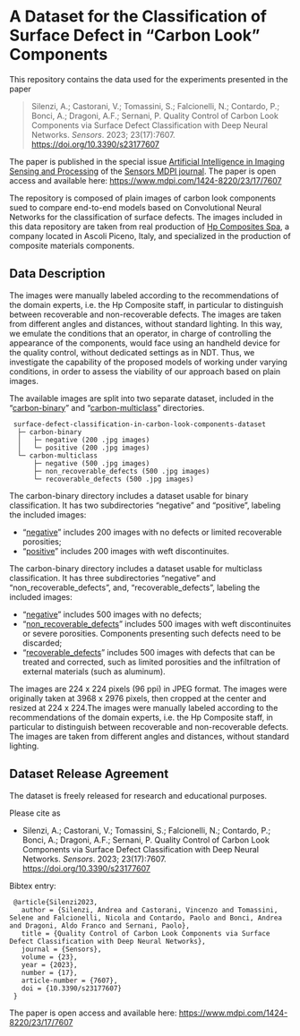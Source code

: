 # A Dataset for the Classification of Surface Defect in “Carbon Look” Components

This repository contains the data used for the experiments presented in the paper

>Silenzi, A.; Castorani, V.; Tomassini, S.; Falcionelli, N.; Contardo, P.; Bonci, A.; Dragoni, A.F.; Sernani, P. Quality Control of Carbon Look Components via Surface Defect Classification with Deep Neural Networks. *Sensors*. 2023; 23(17):7607. <https://doi.org/10.3390/s23177607> 

The paper is published in the special issue [Artificial Intelligence in Imaging Sensing and Processing]() of the [Sensors MDPI journal](https://www.mdpi.com/journal/sensors). The paper is open access and available here: https://www.mdpi.com/1424-8220/23/17/7607

The repository is composed of plain images of carbon look components sued to compare end-to-end models based on Convolutional Neural Networks for the classification of surface defects. The images included in this data repository are taken from real production of [Hp Composites Spa](https://www.hpcomposites.it/), a company located in Ascoli Piceno, Italy, and specialized in the production of composite materials components.

## Data Description

The images were manually labeled according to the recommendations of the domain experts, i.e. the Hp Composite staff, in particular to distinguish between recoverable and non-recoverable defects. The images are taken from different angles and distances, without standard lighting. In this way,
we emulate the conditions that an operator, in charge of controlling the appearance of the components, would face using an handheld device for the quality control, without dedicated settings as in NDT. Thus, we investigate the capability of the proposed models of working under varying conditions, in order to assess the viability of our approach based on plain images.

The available images are split into two separate dataset, included in the “[carbon-binary](carbon-binary/)” and “[carbon-multiclass](carbon-multiclass/)” directories. 

	 surface-defect-classification-in-carbon-look-components-dataset
	  ├─ carbon-binary
	  │   ├─ negative (200 .jpg images)
	  │   └─ positive (200 .jpg images)
	  └─ carbon-multiclass 
	      ├─ negative (500 .jpg images)
	      ├─ non_recoverable_defects (500 .jpg images)
	      └─ recoverable_defects (500 .jpg images)

The carbon-binary directory includes a dataset usable for binary classification. It has two subdirectories “negative” and “positive”, labeling the included images:
-  “[negative](carbon-binary/negative/)” includes 200 images with no defects or limited recoverable porosities;
-  “[positive](carbon-binary/positive/)” includes 200 images with weft discontinuites.

The carbon-binary directory includes a dataset usable for multiclass classification. It has three subdirectories “negative” and “non_recoverable_defects”, and, “recoverable_defects”, labeling the included images:
-  “[negative](carbon-multiclass/negative/)” includes 500 images with no defects;
-  “[non_recoverable_defects](carbon-multiclass/non_recoverable_defects/)” includes 500 images with weft discontinuites or severe porosities. Components presenting such defects need to be discarded;
-  “[recoverable_defects](carbon-multiclass/recoverable_defects/)” includes 500 images with defects that can be treated and corrected, such as limited porosities and the infiltration of external materials (such as aluminum).

The images are 224 x 224 pixels (96 ppi) in JPEG format. The images were originally taken at 3968 x 2976 pixels, then cropped at the center and resized at 224 x 224.The images were manually labeled according to the recommendations of the domain experts, i.e. the Hp Composite staff, in particular to distinguish between recoverable and non-recoverable defects. The images are taken from different angles and distances, without standard lighting.

## Dataset Release Agreement

The dataset is freely released for research and educational purposes.

Please cite as
- Silenzi, A.; Castorani, V.; Tomassini, S.; Falcionelli, N.; Contardo, P.; Bonci, A.; Dragoni, A.F.; Sernani, P. Quality Control of Carbon Look Components via Surface Defect Classification with Deep Neural Networks. *Sensors*. 2023; 23(17):7607. <https://doi.org/10.3390/s23177607>
 
Bibtex entry:

	 @article{Silenzi2023,
	   author = {Silenzi, Andrea and Castorani, Vincenzo and Tomassini, Selene and Falcionelli, Nicola and Contardo, Paolo and Bonci, Andrea and Dragoni, Aldo Franco and Sernani, Paolo},
	   title = {Quality Control of Carbon Look Components via Surface Defect Classification with Deep Neural Networks},
	   journal = {Sensors},
	   volume = {23},
	   year = {2023},
	   number = {17},
	   article-number = {7607},
	   doi = {10.3390/s23177607}
	 }

The paper is open access and available here: <https://www.mdpi.com/1424-8220/23/17/7607>